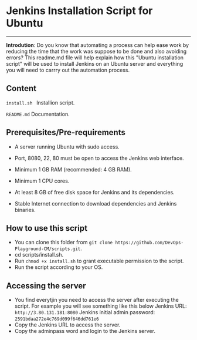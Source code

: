 # Jenkins Installation  Script for Ubuntu
__________________________________________________________________________________________________________________________________

**Introdution**: Do you know that automating a process can help ease work by reducing the time that the work was suppose to be done and 
also avoiding errors? This readme.md  file will help explain how this "Ubuntu installation script" will be used to install Jenkins on an Ubuntu server and everything you will need to carrry out the automation process. 

## **Content**

```install.sh ```  Installion script.

`README.md` Documentation.

## **Prerequisites/Pre-requirements**

- A server running Ubuntu with sudo access.

- Port, 8080, 22, 80 must be open to access the Jenkins web interface.

- Minimum 1 GB RAM (recommended: 4 GB RAM).

- Minimum 1 CPU cores.

- At least 8 GB of free disk space for Jenkins and its dependencies.

- Stable Internet connection to download dependencies and Jenkins binaries.

## **How to use this script**

- You can clone this folder from `git clone https://github.com/DevOps-Playground-CM/scripts.git`.
- cd scripts/install.sh.
- Run `chmod +x install.sh` to grant executable permission to the script.
- Run the script according to your OS.

 ## **Accessing the server**
- You find everytjin you need to access the server after executing the script.
  For example you will see something like this below
Jenkins URL: `http://3.80.131.181:8080`
Jenkins initial admin password: `2591bdaa272e4c769d099f646dd761e6`
- Copy the  Jenkins URL to access the server.
- Copy the adminpass word and login to the Jenkins server.
